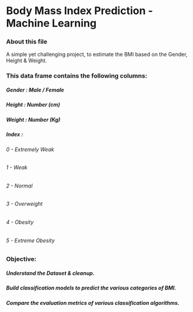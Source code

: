 # Body Mass Index Prediction - Machine Learning

### About this file
A simple yet challenging project, to estimate the BMI based on the Gender, Height & Weight.

### This data frame contains the following columns:

##### Gender : Male / Female
##### Height : Number (cm)
##### Weight : Number (Kg)
#####  Index :
###### 0 - Extremely Weak
###### 1 - Weak
###### 2 - Normal
###### 3 - Overweight
###### 4 - Obesity
###### 5 - Extreme Obesity

### Objective:
##### Understand the Dataset & cleanup.
##### Build classification models to predict the various categories of BMI.
##### Compare the evaluation metrics of various classification algorithms.
